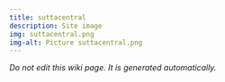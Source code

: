 ```yaml
---
title: suttacentral
description: Site image
img: suttacentral.png
img-alt: Picture suttacentral.png
---
```


_Do not edit this wiki page. It is generated automatically._ 

